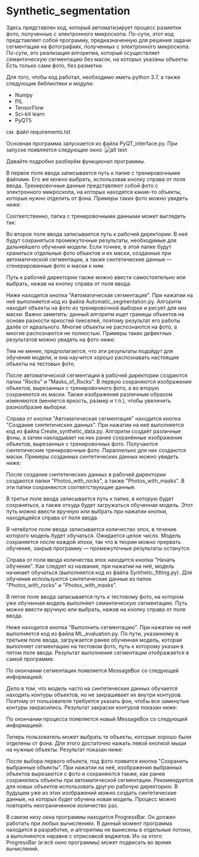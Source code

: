 # Synthetic_segmentation

Здесь представлен код, который автоматизирует процесс разметки фото, полученных с электронного микроскопа. По-сути, этот код представляет собой программу, предназначенную для решения задачи сегментации на фотографиях, полученных с электронного микроскопа. По-сути, это реализация алгоритма, который осуществляет семантическую сегментацию без масок, на которых указаны объекты. Есть только сами фото, без разметки.

Для того, чтобы код работал, необходимо иметь python 3.7, а также следующие библиотеки и модули:
- Numpy
- PIL
- TensorFlow
- Sci-kit learn
- PyQT5

см. файл requirements.txt

Основная программа запускается из файла PyQT_interface.py. При запуске появляется следующее окно: ![alt text]([https://yandex.ru/images/search?from=tabbar&img_url=https%3A%2F%2Fcdn3.iconfinder.com%2Fdata%2Ficons%2Fillustricon-tech%2F512%2Fdevelopment.desktop-1024.png&lr=4&pos=3&rpt=simage&text=картинки%20программа])

Давайте подробно разберём функционал программы.

В первое поле ввода записывается путь к папке с тренировочными файлами. Его же можно выбрать, использовав кнопку справа от поля ввода. Тренировочные данные представляют собой фото с электронного микроскопа, на которых находятся какие-то объекты, которые нужно отделить от фона. Примеры таких фото можно увидеть ниже:

Соответственно, папка с тренировочными данными может выглядеть так:

Во второе поле ввода записывается путь к рабочей директории. В ней будут сохраняться промежуточные результаты, необходимые для дальнейшего обучения модели. Если точнее, в этой папке будут храниться отдельные фото объектов и их маски, созданные при автоматической сегментации, а также синтетические данные — сгенерированные фото и маски к ним.

Путь к рабочей директории также можно ввести самостоятельно или выбрать, нажав на кнопку справа от поля ввода.

Ниже находится кнопка "Автоматическая сегментация". При нажатии на неё выполняется код из файла Automatic_segmentation.py. Алгоритм находит объекты на фото из тренировочной выборки и рисует для них маски. Важно заметить: данный алгоритм ищет границы объектов на основе разности яркостей пикселей, поэтому результат его работы далёк от идеального. Многие объекты не распознаются на фото, а многие распознаются не полностью. Примеры таких дефектных результатов можно увидеть на фото ниже:

Тем не менее, предполагается, что эти результаты подойдут для обучения модели, и она научится хорошо распознавать настоящие объекты на тестовых фото.

После автоматической сегментации в рабочей директории создаются папки "Rocks" и "Masks_of_Rocks". В первую сохраняются изображения объектов, вырезанных с тренировочного фото, а во вторую сохраняются их маски. Также изображения различным образом изменяются (меняется яркость, размер и т.п.), чтобы увеличить разнообразие выборки.


Справа от кнопки "Автоматическая сегментация" находится кнопка "Создание синтетических данных". При нажатии на неё выполняется код из файла Create_synthetic_data.py. Алгоритм создаёт различные фоны, а затем накладывает на них ранее сохранённые изображения объектов, вырезанных с тренировочных фото. Получаются синтетические тренировочные фото. Параллельно для них создаются маски. Примеры созданных синтетических данных можно увидеть ниже:

После создания синтетических данных в рабочей директории создаются папки "Photos_with_rocks", а также "Photos_with_masks". В эти папки сохраняются соответствующие данные.

В третье поле ввода записывается путь к папке, в которую будет сохраняться, а также откуда будет загружаться обученная модель. Этот путь можно ввести вручную или выбрать при нажатии кнопки, находящейся справа от поля ввода.

В четвёртое поле ввода записывается количество эпох, в течение которого модель будет обучаться. Ожидается целое число. Модель сохраняется после каждой эпохи, так что в теории можно прервать обучение, закрыв программу — промежуточные результаты останутся.

Справа от поля ввода количества эпох находится кнопка "Начать обучение". Как следует из названия, при нажатии на неё, модель начинает обучаться (выполняется код из файла Synthetic_fitting.py). Для обучения используются синтетические данные из папок "Photos_with_rocks" и "Photos_with_masks".

В пятое поле ввода записывается путь к тестовому фото, на котором уже обученная модель выполняет семантическую сегментацию. Путь можно ввести вручную или выбрать, нажав на кнопку справа от поля ввода.

Ниже находится кнопка "Выполнить сегментацию". При нажатии на неё выполняется код из файла ML_evaluation.py. По пути, указанному в третьем поле ввода, загружается ранее обученная модель, которая выполняет сегментацию на тестовом фото, путь к которому указан в пятом поле ввода. Результат выполнения сегментации отображается в самой программе:

По окончании сегментации появляется MessageBox со следующей информацией:

Дело в том, что модель часто на синтетических данных обучается находить контуры объектов, но не закрашивает их внутри контуров. Поэтому от пользователя требуется указать фон, чтобы все замкнутые контуры закрасились. Результат закраски контуров показан ниже:

По окончании процесса появляется новый MessageBox со следующей информацией:

Теперь пользователь может выбрать те объекты, которые хорошо были отделены от фона. Для этого достаточно нажать левой кнопкой мыши на нужные объекты. Результат показан ниже:

После выбора первого объекта, под фото появится кнопка "Сохранить выбранные объекты". При нажатии на неё, изображения выбранных объектов вырезаются с фото и сохраняются также, как ранее сохранялись объекты при автоматической сегментации. Рекомендуется для новых объектов использовать другую рабочую директорию. В будущем уже из этих изображений можно создать синтетические данные, на которых будет обучена новая модель. Процесс можно повторять неограниченное количество раз.

В самом низу окна программы находится ProgressBar. Он должен работать при любых вычислениях. В данный момент программа находится в разработке, и алгоритмы не вынесены в отдельные потоки, а выполняются наравне с отрисовкой виджетов. Из-за этого ProgressBar (и всё окно программы) может подвисать во время вычислений.
